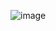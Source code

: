 

![image](https://github.com/prashantjagtap2909/CS50/assets/93985255/cc067f19-429b-4e33-b624-bf3ac0a8e307)
